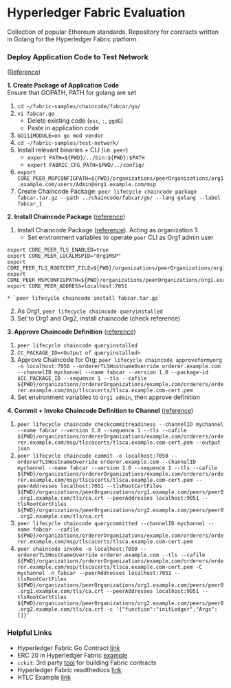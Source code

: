 # Hyperledger Fabric Evaluation
Collection of popular Ethereum standards. Repository for contracts written in Golang for the Hyperledger Fabric platform.

### Deploy Application Code to Test Network
([Reference](https://hyperledger-fabric.readthedocs.io/en/release-2.0/chaincode_lifecycle.html))

**1. Create Package of Application Code** <br>
Ensure that GOPATH, PATH for golang are set
1. `cd ~/fabric-samples/chaincode/fabcar/go/`
2. `vi fabcar.go`
    * Delete existing code (`esc`, `:`, `ggdG`)
    * Paste in application code
3. `GO111MODULE=on go mod vendor`
4. `cd ~/fabric-samples/test-network/`
5. Install relevant binaries + CLI (i.e. `peer`)
    * `export PATH=${PWD}/../bin:${PWD}:$PATH`
    * `export FABRIC_CFG_PATH=$PWD/../config/`
6. `export CORE_PEER_MSPCONFIGPATH=${PWD}/organizations/peerOrganizations/org1.example.com/users/Admin@org1.example.com/msp`
7. Create Chaincode Package: `peer lifecycle chaincode package fabcar.tar.gz --path ../chaincode/fabcar/go/ --lang golang --label fabcar_1`

**2. Install Chaincode Package** ([reference](https://hyperledger-fabric.readthedocs.io/en/release-2.0/deploy_chaincode.html#install-the-chaincode-package))
1. Install Chaincode Package ([reference](https://hyperledger-fabric.readthedocs.io/en/release-2.0/deploy_chaincode.html#install-the-chaincode-package)). Acting as organization 1:
    * Set environment variables to operate `peer` CLI as Org1 admin user
```
export CORE_PEER_TLS_ENABLED=true
export CORE_PEER_LOCALMSPID="Org1MSP"
export CORE_PEER_TLS_ROOTCERT_FILE=${PWD}/organizations/peerOrganizations/org1.example.com/peers/peer0.org1.example.com/tls/ca.crt
export CORE_PEER_MSPCONFIGPATH=${PWD}/organizations/peerOrganizations/org1.example.com/users/Admin@org1.example.com/msp
export CORE_PEER_ADDRESS=localhost:7051
```
    * `peer lifecycle chaincode install fabcar.tar.gz`
2. As Org1, `peer lifecycle chaincode queryinstalled`
3. Set to Org1 and Org2, install chaincode (check reference)

**3. Approve Chaincode Definition** ([reference](https://hyperledger-fabric.readthedocs.io/en/release-2.0/deploy_chaincode.html#approve-a-chaincode-definition))
1. `peer lifecycle chaincode queryinstalled`
2. `CC_PACKAGE_ID=<Output of queryinstalled>`
3. Approve Chaincode for Org: `peer lifecycle chaincode approveformyorg -o localhost:7050 --ordererTLSHostnameOverride orderer.example.com --channelID mychannel --name fabcar --version 1.0 --package-id $CC_PACKAGE_ID --sequence 1 --tls --cafile ${PWD}/organizations/ordererOrganizations/example.com/orderers/orderer.example.com/msp/tlscacerts/tlsca.example.com-cert.pem`
4. Set environment variables to `Org1 admin`, then approve definition

**4. Commit + Invoke Chaincode Definition to Channel** ([reference](https://hyperledger-fabric.readthedocs.io/en/release-2.0/deploy_chaincode.html#committing-the-chaincode-definition-to-the-channel))
1. `peer lifecycle chaincode checkcommitreadiness --channelID mychannel --name fabcar --version 1.0 --sequence 1 --tls --cafile ${PWD}/organizations/ordererOrganizations/example.com/orderers/orderer.example.com/msp/tlscacerts/tlsca.example.com-cert.pem --output json`
2. `peer lifecycle chaincode commit -o localhost:7050 --ordererTLSHostnameOverride orderer.example.com --channelID mychannel --name fabcar --version 1.0 --sequence 1 --tls --cafile ${PWD}/organizations/ordererOrganizations/example.com/orderers/orderer.example.com/msp/tlscacerts/tlsca.example.com-cert.pem --peerAddresses localhost:7051 --tlsRootCertFiles ${PWD}/organizations/peerOrganizations/org1.example.com/peers/peer0.org1.example.com/tls/ca.crt --peerAddresses localhost:9051 --tlsRootCertFiles ${PWD}/organizations/peerOrganizations/org2.example.com/peers/peer0.org2.example.com/tls/ca.crt`
3. `peer lifecycle chaincode querycommitted --channelID mychannel --name fabcar --cafile ${PWD}/organizations/ordererOrganizations/example.com/orderers/orderer.example.com/msp/tlscacerts/tlsca.example.com-cert.pem`
4. `peer chaincode invoke -o localhost:7050 --ordererTLSHostnameOverride orderer.example.com --tls --cafile ${PWD}/organizations/ordererOrganizations/example.com/orderers/orderer.example.com/msp/tlscacerts/tlsca.example.com-cert.pem -C mychannel -n fabcar --peerAddresses localhost:7051 --tlsRootCertFiles ${PWD}/organizations/peerOrganizations/org1.example.com/peers/peer0.org1.example.com/tls/ca.crt --peerAddresses localhost:9051 --tlsRootCertFiles ${PWD}/organizations/peerOrganizations/org2.example.com/peers/peer0.org2.example.com/tls/ca.crt -c '{"function":"initLedger","Args":[]}'`

### Helpful Links
* Hyperledger Fabric Go Contract [link](https://github.com/hyperledger/fabric-contract-api-go)
* ERC 20 in Hyperledger Fabric [example](https://medium.com/coinmonks/erc20-token-as-hyperledger-fabric-golang-chaincode-d09dfd16a339)
* `cckit`: 3rd party [tool](https://github.com/s7techlab/cckit) for building Fabric contracts
* Hyperledger Fabric readthedocs [link](https://hyperledger-fabric.readthedocs.io/en/release-2.0/)
* HTLC Example [link](https://github.com/CallanHP/hlf-htla-proof-of-concept)
